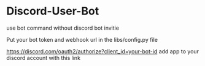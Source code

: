 # Discord-User-Bot
use bot command without discord bot invitie


Put your bot token and webhook url in the libs/config.py file

https://discord.com/oauth2/authorize?client_id=your-bot-id add app to your discord account with this link
